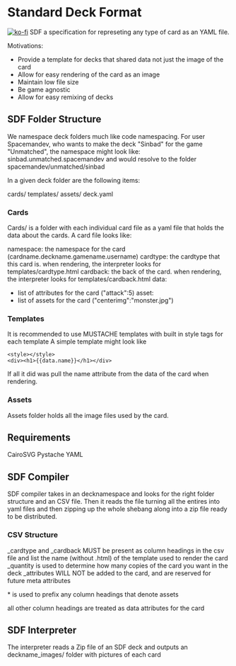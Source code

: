 # Standard Deck Format 
[![ko-fi](https://www.ko-fi.com/img/githubbutton_sm.svg)](https://ko-fi.com/K3K11VCDK)
SDF a specification for represeting any type of card as an YAML file. 

Motivations:
- Provide a template for decks that shared data not just the image of the card
- Allow for easy rendering of the card as an image
- Maintain low file size
- Be game agnostic
- Allow for easy remixing of decks

## SDF Folder Structure
We namespace deck folders much like code namespacing. For user Spacemandev, who wants to make the deck "Sinbad" for the game "Unmatched", the namespace might look like:
sinbad.unmatched.spacemandev
and would resolve to the folder
spacemandev/unmatched/sinbad

In a given deck folder are the following items:

cards/
templates/
assets/
deck.yaml

### Cards
Cards/ is a folder with each individual card file as a yaml file that holds the data about the cards. A card file looks like:

namespace: the namespace for the card (cardname.deckname.gamename.username)
cardtype: the cardtype that this card is. when rendering, the interpreter looks for templates/cardtype.html 
cardback: the back of the card. when rendering, the interpreter looks for templates/cardback.html
data:
  - list of attributes for the card ("attack":5)
asset:
  - list of assets for the card ("centerimg":"monster.jpg")

### Templates
It is recommended to use MUSTACHE templates with built in style tags for each template
A simple template might look like
```
<style></style>
<div><h1>{{data.name}}</h1></div>
```
If all it did was pull the name attribute from the data of the card when rendering.

### Assets
Assets folder holds all the image files used by the card. 


## Requirements
CairoSVG Pystache YAML

## SDF Compiler
SDF compiler takes in an decknamespace and looks for the right folder structure and an CSV file. Then it reads the file turning all the entires into yaml files and then zipping up the whole shebang along into a zip file ready to be distributed. 

### CSV Structure
_cardtype and _cardback MUST be present as column headings in the csv file and list the name (without .html) of the template used to render the card
_quantity is used to determine how many copies of the card you want in the deck
_attributes WILL NOT be added to the card, and are reserved for future meta attributes

&ast; is used to prefix any column headings that denote assets 

all other column headings are treated as data attributes for the card


## SDF Interpreter
The interpreter reads a Zip file of an SDF deck and outputs an deckname_images/ folder with pictures of each card


